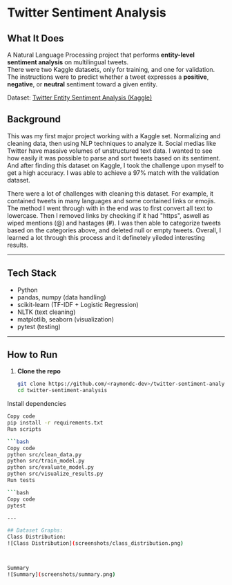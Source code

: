 # Twitter Sentiment Analysis

## What It Does
A Natural Language Processing project that performs **entity-level sentiment analysis** on multilingual tweets.  
There were two Kaggle datasets, only for training, and one for validation. The instructions were to predict whether a tweet expresses a **positive**, **negative**, or **neutral** sentiment toward a given entity. 

Dataset: [Twitter Entity Sentiment Analysis (Kaggle)](https://www.kaggle.com/datasets/jp797498e/twitter-entity-sentiment-analysis/data)

## Background
This was my first major project working with a Kaggle set. Normalizing and cleaning data, then using NLP techniques to analyze it. Social medias like Twitter have massive volumes of unstructured text data. I wanted to see how easily it was possible to parse and sort tweets based on its sentiment. And after finding this dataset on Kaggle, I took the challenge upon myself to get a high accuracy. I was able to achieve a 97% match with the validation dataset.

There were a lot of challenges with cleaning this dataset. For example, it contained tweets in many languages and some contained links or emojis. The method I went through with in the end was to first convert all text to lowercase. Then I removed links by checking if it had "https", aswell as wiped mentions (@) and hastages (#). I was then able to categorize tweets based on the categories above, and deleted null or empty tweets. Overall, I learned a lot through this process and it definetely yileded interesting results.


---

## Tech Stack
- Python
- pandas, numpy (data handling)
- scikit-learn (TF-IDF + Logistic Regression)
- NLTK (text cleaning)
- matplotlib, seaborn (visualization)
- pytest (testing)

---

## How to Run

1. **Clone the repo**
   ```bash
   git clone https://github.com/<raymondc-dev>/twitter-sentiment-analysis.git
   cd twitter-sentiment-analysis
Install dependencies

```bash
Copy code
pip install -r requirements.txt
Run scripts

```bash
Copy code
python src/clean_data.py
python src/train_model.py
python src/evaluate_model.py
python src/visualize_results.py
Run tests

```bash
Copy code
pytest

---

## Dataset Graphs:
Class Distribution:
![Class Distribution](screenshots/class_distribution.png)



Summary
![Summary](screenshots/summary.png)


